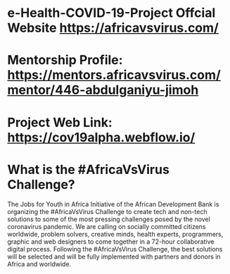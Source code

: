 # e-Health-COVID-19-Project Offcial Website https://africavsvirus.com/
# Mentorship Profile: https://mentors.africavsvirus.com/mentor/446-abdulganiyu-jimoh
# Project Web Link: https://cov19alpha.webflow.io/
# What is the #AfricaVsVirus Challenge?
The Jobs for Youth in Africa Initiative of the African Development Bank is organizing the #AfricaVsVirus Challenge to create tech and non-tech solutions to some of the most pressing challenges posed by the novel coronavirus pandemic. We are calling on socially committed citizens worldwide, problem solvers, creative minds, health experts, programmers, graphic and web designers to come together in a 72-hour collaborative digital process.
Following the #AfricaVsVirus Challenge, the best solutions will be selected and will be fully implemented with partners and donors in Africa and worldwide.
